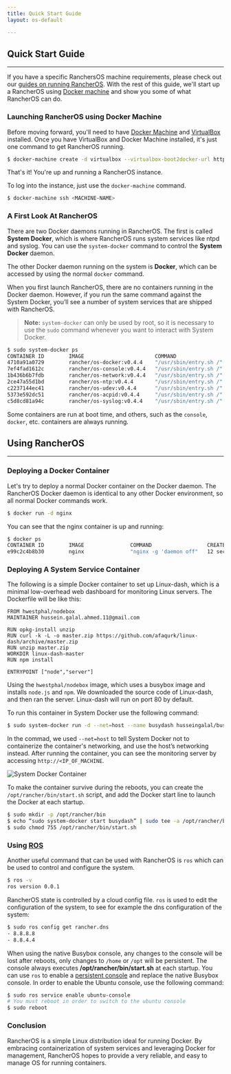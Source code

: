 ```yaml
---
title: Quick Start Guide
layout: os-default

---
```


## Quick Start Guide
---

If you have a specific RanchersOS machine requirements, please check out our [guides on running RancherOS]({{site.baseurl}}/os/running-rancheros/). With the rest of this guide, we'll start up a RancherOS using [Docker machine]({{site.baseurl}}/os/running-rancheros/workstation/docker-machine/) and show you some of what RancherOS can do.

### Launching RancherOS using Docker Machine

Before moving forward, you'll need to have [Docker Machine](https://docs.docker.com/machine/) and [VirtualBox](https://www.virtualbox.org/wiki/Downloads) installed. Once you have VirtualBox and Docker Machine installed, it's just one command to get RancherOS running. 

```bash
$ docker-machine create -d virtualbox --virtualbox-boot2docker-url https://releases.rancher.com/os/latest/rancheros.iso <MACHINE-NAME>
```

That's it! You're up and running a RancherOS instance.

To log into the instance, just use the `docker-machine` command.

```bash
$ docker-machine ssh <MACHINE-NAME>
```

### A First Look At RancherOS

There are two Docker daemons running in RancherOS. The first is called **System Docker**, which is where RancherOS runs system services like ntpd and syslog. You can use the `system-docker` command to control the **System Docker** daemon. 

The other Docker daemon running on the system is **Docker**, which can be accessed by using the normal `docker` command.

When you first launch RancherOS, there are no containers running in the Docker daemon. However, if you run the same command against the System Docker, you’ll see a number of system services that are shipped with RancherOS. 

> **Note:** `system-docker` can only be used by root, so it is necessary to use the `sudo` command whenever you want to interact with System Docker.

```bash
$ sudo system-docker ps
CONTAINER ID        IMAGE                       COMMAND                  CREATED             STATUS              PORTS               NAMES
4710a91a0729        rancher/os-docker:v0.4.4    "/usr/sbin/entry.sh /"   6 minutes ago       Up 6 minutes                            docker
7ef4fad1612c        rancher/os-console:v0.4.4   "/usr/sbin/entry.sh /"   6 minutes ago       Up 6 minutes                            console
1b436b6b7fdb        rancher/os-network:v0.4.4   "/usr/sbin/entry.sh /"   6 minutes ago       Up 6 minutes                            network
2ce47a55d1bd        rancher/os-ntp:v0.4.4       "/usr/sbin/entry.sh /"   6 minutes ago       Up 6 minutes                            ntp
c2237144ec41        rancher/os-udev:v0.4.4      "/usr/sbin/entry.sh /"   6 minutes ago       Up 6 minutes                            udev
5373e592dc51        rancher/os-acpid:v0.4.4     "/usr/sbin/entry.sh /"   6 minutes ago       Up 6 minutes                            acpid
c5d8cd81a94c        rancher/os-syslog:v0.4.4    "/usr/sbin/entry.sh /"   6 minutes ago       Up 6 minutes                            syslog
```

Some containers are run at boot time, and others, such as the `console`, `docker`, etc. containers are always running.

## Using RancherOS
---

### Deploying a Docker Container

Let's try to deploy a normal Docker container on the Docker daemon.  The RancherOS Docker daemon is identical to any other Docker environment, so all normal Docker commands work.

```bash
$ docker run -d nginx 
```

You can see that the nginx container is up and running:

```sh
$ docker ps
CONTAINER ID        IMAGE               COMMAND                  CREATED             STATUS              PORTS               NAMES
e99c2c4b8b30        nginx               "nginx -g 'daemon off"   12 seconds ago      Up 11 seconds       80/tcp, 443/tcp     drunk_ptolemy
```

### Deploying A System Service Container

The following is a simple Docker container to set up Linux-dash, which is a minimal low-overhead web dashboard for monitoring Linux servers. The Dockerfile will be like this:

```
FROM hwestphal/nodebox
MAINTAINER hussein.galal.ahmed.11@gmail.com

RUN opkg-install unzip
RUN curl -k -L -o master.zip https://github.com/afaqurk/linux-dash/archive/master.zip
RUN unzip master.zip
WORKDIR linux-dash-master
RUN npm install

ENTRYPOINT ["node","server"]
```

Using the `hwestphal/nodebox` image, which uses a busybox image and installs `node.js` and `npm`. We downloaded the source code of Linux-dash, and then ran the server. Linux-dash will run on port 80 by default.

To run this container in System Docker use the following command:

```sh
$ sudo system-docker run -d --net=host --name busydash husseingalal/busydash
```
In the commad, we used `--net=host` to tell System Docker not to containerize the container's networking, and use the host’s networking instead. After running the container, you can see the monitoring server by accessing `http://<IP_OF_MACHINE`.

![System Docker Container]({{site.baseurl}}/img/os/Rancher_busydash.png)

To make the container survive during the reboots, you can create the `/opt/rancher/bin/start.sh` script, and add the Docker start line to launch the Docker at each startup.

```bash
$ sudo mkdir -p /opt/rancher/bin
$ echo “sudo system-docker start busydash” | sudo tee -a /opt/rancher/bin/start.sh
$ sudo chmod 755 /opt/rancher/bin/start.sh
```

### Using [ROS]({{site.baseurl}}/os/rancheros-tools/ros/)

Another useful command that can be used with RancherOS is `ros` which can be used to control and configure the system. 

```bash
$ ros -v
ros version 0.0.1
```

RancherOS state is controlled by a cloud config file. `ros` is used to edit the configuration of the system, to see for example the dns configuration of the system:

```sh
$ sudo ros config get rancher.dns
- 8.8.8.8
- 8.8.4.4
```


When using the native Busybox console, any changes to the console will be lost after reboots, only changes to `/home` or `/opt` will be persistent. The console always executes **/opt/rancher/bin/start.sh** at each startup. You can use `ros` to enable a [persistent console]({{site.baseurl}}/os/configuration/custom-console/#console-persistence) and replace the native Busybox console. In order to enable the Ubuntu console, use the following command:

```sh
$ sudo ros service enable ubuntu-console
# You must reboot in order to switch to the ubuntu console
$ sudo reboot
```

### Conclusion

RancherOS is a simple Linux distribution ideal for running Docker.  By embracing containerization of system services and leveraging Docker for management, RancherOS hopes to provide a very reliable, and easy to manage OS for running containers. 


